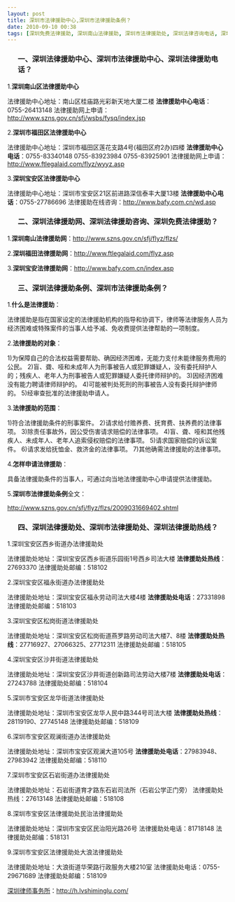 ```yaml
---
layout: post
title: 深圳市法律援助中心,深圳市法律援助条例？
date: 2010-09-10 00:38
tags: [深圳免费法律援助, 深圳南山法律援助, 深圳市法律援助处, 深圳法律咨询电话, 深圳法律援助中心, 深圳法律援助咨询, 深圳法律援助处, 深圳法律援助条例, 深圳法律援助热线, 深圳法律援助电话, 深圳法律援助网]
---
```

<ol>
<h3>一、深圳法律援助中心、深圳市法律援助中心、深圳法律援助电话？</h3>
</ol>
1.<strong>深圳南山区法律援助中心</strong>

法律援助中心地址：南山区桂庙路光彩新天地大厦二楼
<strong>法律援助中心电话</strong>：0755-26413148
法律援助网上申请：<a href="http://www.szns.gov.cn/sfj/wsbs/fysq/index.jsp" target="_blank">http://www.szns.gov.cn/sfj/wsbs/fysq/index.jsp</a>

2.<strong>深圳市福田区法律援助中心</strong>

法律援助中心地址：深圳市福田区莲花支路4号(福田区府2办)四楼
<strong>法律援助中心电话</strong>：0755-83340148 0755-83923984 0755-83925901
法律援助网上申请：<a href="http://www.ftlegalaid.com/flyz/wyyz.asp" target="_blank">http://www.ftlegalaid.com/flyz/wyyz.asp</a>

3.<strong>深圳宝安区法律援助中心</strong>

法律援助中心地址：深圳市宝安区21区前进路深信泰丰大厦13楼
<strong>法律援助中心电话</strong>：0755-27786696
法律援助在线咨询：<a href="http://www.bafy.com.cn/wd.asp" target="_blank">http://www.bafy.com.cn/wd.asp</a>
<ol>
<h3>二、深圳法律援助网、深圳法律援助咨询、深圳免费法律援助？</h3>
</ol>
1.<strong>深圳南山法律援助网</strong>：<a href="http://www.szns.gov.cn/sfj/flyz/flzs/" target="_blank">http://www.szns.gov.cn/sfj/flyz/flzs/</a>

2.<strong>深圳福田法律援助网</strong>：<a href="http://www.ftlegalaid.com/flyz.asp" target="_blank">http://www.ftlegalaid.com/flyz.asp</a>

3.<strong>深圳宝安法律援助网</strong>：<a href="http://www.bafy.com.cn/index.asp" target="_blank">http://www.bafy.com.cn/index.asp</a>
<ol>
<h3>三、深圳法律援助条例、深圳市法律援助条例？</h3>
</ol>
1.<strong>什么是法律援助</strong>：

法律援助是指在国家设定的法律援助机构的指导和协调下，律师等法律服务人员为经济困难或特殊案件的当事人给予减、免收费提供法律帮助的一项制度。

2.<strong>法律援助的对象</strong>：

1)为保障自己的合法权益需要帮助、确因经济困难，无能力支付未能律服务费用的公民。
2)盲、聋、哑和未成年人为刑事被告人或犯罪嫌疑人，没有委托辩护人的；残疾人、老年人为刑事被告人或犯罪嫌疑人委托律师辩护的。
3)因经济困难没有能力聘请律师辩护的。
4)可能被判处死刑的刑事被告人没有委托辩护律师的。
5)经审查批准的法律援助申请人。

3.<strong>法律援助的范围</strong>：

1)符合法律援助条件的刑事案件。
2)请求给付赡养费、抚育费、扶养费的法律事项。
3)除责任事故外，因公受伤害请求赔偿的法律事项。
4)盲、聋、哑和其他残疾人、未成年人、老年人追索侵权赔偿的法律事项。
5)请求国家赔偿的诉讼案件。
6)请求发给抚恤金、救济金的法律事项。
7)其他确需法律援助的法律事项。

4.<strong>怎样申请法律援助</strong>：

具备法律援助条件的当事人，可通过向当地法律援助中心申请提供法律援助。

5.<strong>深圳市法律援助条例</strong>全文：

<a href="http://www.szns.gov.cn/sfj/flyz/flzs/2009031669402.shtml" target="_blank">http://www.szns.gov.cn/sfj/flyz/flzs/2009031669402.shtml</a>
<ol>
<h3>四、深圳法律援助处、深圳市法律援助处、深圳法律援助热线？</h3>
</ol>
1.深圳宝安区西乡街道办法律援助处

法律援助处地址：深圳宝安区西乡街道乐园街1号西乡司法大楼
<strong>法律援助处热线</strong>：27693370
法律援助处邮编：518102

2.深圳宝安区福永街道办法律援助处

法律援助处地址：深圳宝安区福永劳动司法大楼4楼
<strong>法律援助处电话</strong>：27331898
法律援助处邮编：518103

3.深圳宝安区松岗街道法律援助处

法律援助处地址：深圳宝安区松岗街道燕罗路劳动司法大楼7、8楼
<strong>法律援助处热线</strong>：27716927、27066325、27712311
法律援助处邮编：518105

4.深圳宝安区沙井街道法律援助处

法律援助处地址：深圳宝安区沙井街道创新路司法劳动大楼7楼
<strong>法律援助处电话</strong>：27243788
法律援助处邮编：518104

5.深圳市宝安区龙华街道法律援助处

法律援助处地址：深圳市宝安区龙华人民中路344号司法大楼
<strong>法律援助处热线</strong>：28119190、27745148
法律援助处邮编：518109

6.深圳市宝安区观澜街道办法律援助处

法律援助处地址：深圳市宝安区观澜大道105号
<strong>法律援助处电话</strong>：27983948、27983942
法律援助处邮编：518110

7.深圳市宝安区石岩街道办法律援助处

法律援助处地址：石岩街道育才路东石岩司法所（石岩公学正门旁）
法律援助处热线：27613148
法律援助处邮编：518108

8.深圳市宝安区法律援助处民治法律援助处

法律援助处地址：深圳市宝安区民治阳光路26号
法律援助处电话：81718148
法律援助处邮编：518131

9.深圳市宝安区法律援助处大浪法律援助处

法律援助处地址：大浪街道华荣路行政服务大楼210室
法律援助处电话：0755-29671689
法律援助处邮编：518109

<a href="http://h.lvshiminglu.com/">深圳律师事务所</a>：<a href="http://h.lvshiminglu.com/">http://h.lvshiminglu.com/</a>

